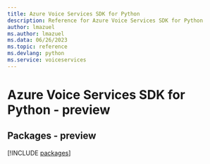 ```yaml
---
title: Azure Voice Services SDK for Python
description: Reference for Azure Voice Services SDK for Python
author: lmazuel
ms.author: lmazuel
ms.data: 06/26/2023
ms.topic: reference
ms.devlang: python
ms.service: voiceservices
---
```

# Azure Voice Services SDK for Python - preview
## Packages - preview
[!INCLUDE [packages](voice-services-index.md)]
